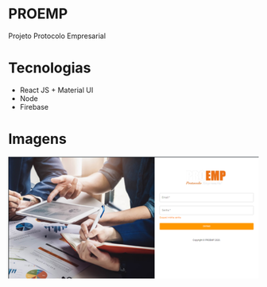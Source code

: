 # PROEMP
Projeto Protocolo Empresarial


# Tecnologias
- React JS + Material UI
- Node 
- Firebase


# Imagens
![Login](/proemplogin.png?raw=true "Login")
